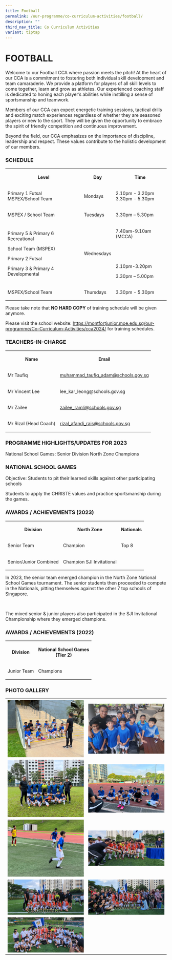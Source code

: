 ```yaml
---
title: Football
permalink: /our-programme/co-curriculum-activities/football/
description: ""
third_nav_title: Co Curriculum Activities
variant: tiptap
---
```

<h1><strong>FOOTBALL</strong></h1><p>Welcome to our Football CCA where passion meets the pitch! At the heart of our CCA is a commitment to fostering both individual skill development and team camaraderie. We provide a platform for players of all skill levels to come together, learn and grow as athletes. Our experienced coaching staff is dedicated to honing each player’s abilities while instilling a sense of sportsmanship and teamwork.</p><p></p><p>Members of our CCA can expect energetic training sessions, tactical drills and exciting match experiences regardless of whether they are seasoned players or new to the sport. They will be given the opportunity to embrace the spirit of friendly competition and continuous improvement.</p><p></p><p>Beyond the field, our CCA emphasizes on the importance of discipline, leadership and respect. These values contribute to the holistic development of our members.</p><h3>SCHEDULE</h3><table><tbody><tr><th rowspan="1" colspan="1"><p><strong>Level</strong></p></th><th rowspan="1" colspan="1"><p><strong>Day</strong></p></th><th rowspan="1" colspan="1"><p><strong>Time</strong></p></th></tr><tr><td rowspan="1" colspan="1"><p>Primary 1 Futsal<br>MSPEX/School Team</p></td><td rowspan="1" colspan="1"><p>Mondays</p></td><td rowspan="1" colspan="1"><p>2.10pm - 3.20pm<br>3.30pm - 5.30pm</p></td></tr><tr><td rowspan="1" colspan="1"><p>MSPEX / School Team</p></td><td rowspan="1" colspan="1"><p>Tuesdays</p></td><td rowspan="1" colspan="1"><p>3.30pm – 5.30pm</p></td></tr><tr><td rowspan="1" colspan="1"><p>Primary 5 &amp; Primary 6 Recreational</p><p>School Team (MSPEX)</p><p>Primary 2 Futsal</p><p>Primary 3 &amp; Primary 4 Developmental</p></td><td rowspan="1" colspan="1"><p>Wednesdays</p></td><td rowspan="1" colspan="1"><p>7.40am-9.10am (MCCA)</p><p>&nbsp;</p><p>&nbsp;</p><p>2.10pm-3.20pm</p><p>3.30pm – 5.00pm</p></td></tr><tr><td rowspan="1" colspan="1"><p>MSPEX/School Team</p></td><td rowspan="1" colspan="1"><p>Thursdays</p></td><td rowspan="1" colspan="1"><p>3.30pm - 5.30pm</p></td></tr></tbody></table><p>Please take note that&nbsp;<strong>NO HARD COPY</strong>&nbsp;of training schedule will be given anymore.</p><p>Please visit the school website: <a href="https://www.montfortjunior.moe.edu.sg/ourprogramme/cocurriculumactivities/cca2024/" rel="noopener noreferrer nofollow" target="_blank">https://montfortjunior.moe.edu.sg/our-programme/Co-Curriculum-Activities/cca2024/</a> for training schedules.</p><h3>TEACHERS-IN-CHARGE</h3><table><tbody><tr><th rowspan="1" colspan="1"><p>Name</p></th><th rowspan="1" colspan="1"><p>Email</p></th></tr><tr><td rowspan="1" colspan="1"><p>Mr Taufiq</p></td><td rowspan="1" colspan="1"><p><a href="muhammad_taufiq_adam@schools.gov.sg" rel="noopener noreferrer nofollow" target="_blank">muhammad_taufiq_adam@schools.gov.sg</a></p></td></tr><tr><td rowspan="1" colspan="1"><p>Mr Vincent Lee</p></td><td rowspan="1" colspan="1"><p><a rel="noopener noreferrer nofollow" target="_blank">lee_kar_leong@schools.gov.sg</a></p></td></tr><tr><td rowspan="1" colspan="1"><p>Mr Zailee</p></td><td rowspan="1" colspan="1"><p><a href="zailee_ramli@schools.gov.sg" rel="noopener noreferrer nofollow" target="_blank">zailee_ramli@schools.gov.sg</a></p></td></tr><tr><td rowspan="1" colspan="1"><p>Mr Rizal (Head Coach)</p></td><td rowspan="1" colspan="1"><p><a href="rizal_afandi_rais@schools.gov.sg" rel="noopener noreferrer nofollow" target="_blank">rizal_afandi_rais@schools.gov.sg</a></p></td></tr></tbody></table><h3>PROGRAMME HIGHLIGHTS/UPDATES FOR 2023</h3><p>National School Games: Senior Division North Zone Champions</p><h3>NATIONAL SCHOOL GAMES</h3><p>Objective: Students to pit their learned skills against other participating schools</p><p>Students to apply the CHRISTE values and practice sportsmanship during the games.</p><h3>AWARDS / ACHIEVEMENTS (2023)</h3><table><tbody><tr><th rowspan="1" colspan="1"><p>Division</p></th><th rowspan="1" colspan="1"><p>North Zone</p></th><th rowspan="1" colspan="1"><p>Nationals</p></th></tr><tr><td rowspan="1" colspan="1"><p>Senior Team</p></td><td rowspan="1" colspan="1"><p>Champion</p></td><td rowspan="1" colspan="1"><p>Top 8</p></td></tr><tr><td rowspan="1" colspan="1"><p>Senior/Junior Combined</p></td><td rowspan="1" colspan="1"><p>Champion SJI Invitational</p></td><td rowspan="1" colspan="1"><p></p></td></tr></tbody></table><p>In 2023, the senior team emerged champion in the North Zone National School Games tournament. The senior students then proceeded to compete in the Nationals, pitting themselves against the other 7 top schools of Singapore.&nbsp;</p><p>&nbsp;</p><p>The mixed senior &amp; junior players also participated in the SJI Invitational Championship where they emerged champions.</p><h3>AWARDS / ACHIEVEMENTS (2022)</h3><table><tbody><tr><th rowspan="1" colspan="1"><p>Division</p></th><th rowspan="1" colspan="1"><p>National School Games<br>(Tier 2)</p></th></tr><tr><td rowspan="1" colspan="1"><p>Junior Team</p></td><td rowspan="1" colspan="1"><p>Champions</p></td></tr></tbody></table><h3>PHOTO GALLERY</h3><table><tbody><tr><th rowspan="1" colspan="1"><div class="isomer-image-wrapper"><img style="width: 100%" height="auto" width="100%" alt="" src="/images/CCA/Football/Are%20you%20ready.jpeg"></div></th><th rowspan="1" colspan="1"><div class="isomer-image-wrapper"><img style="width: 100%" height="auto" width="100%" alt="" src="/images/CCA/Football/Me%20and%20my%20Coach.jpeg"></div></th></tr><tr><td rowspan="1" colspan="1"><div class="isomer-image-wrapper"><img style="width: 100%" height="auto" width="100%" alt="" src="/images/CCA/Football/NSG%20Senior%20Team.jpeg"></div></td><td rowspan="1" colspan="1"><div class="isomer-image-wrapper"><img style="width: 100%" height="auto" width="100%" alt="" src="/images/CCA/Football/Tactical%20Change.jpeg"></div></td></tr><tr><td rowspan="1" colspan="1"><div class="isomer-image-wrapper"><img style="width: 100%" height="auto" width="100%" alt="" src="/images/CCA/Football/Where%20is%20the%20ball.jpeg"></div></td><td rowspan="1" colspan="1"><div class="isomer-image-wrapper"><img style="width: 100%" height="auto" width="100%" alt="" src="/images/CCA/Football/20230308_180713.jpg"></div></td></tr><tr><td rowspan="1" colspan="1"><div class="isomer-image-wrapper"><img style="width: 100%" height="auto" width="100%" alt="" src="/images/CCA/Football/20230308_181123.jpg"></div></td><td rowspan="1" colspan="1"><div class="isomer-image-wrapper"><img style="width: 100%" height="auto" width="100%" alt="" src="/images/CCA/Football/20230308_181223.jpg"></div></td></tr><tr><td rowspan="1" colspan="1"><div class="isomer-image-wrapper"><img style="width: 100%" height="auto" width="100%" alt="" src="/images/CCA/Football/20230308_181315.jpg"></div></td><td rowspan="1" colspan="1"><p></p></td></tr></tbody></table><p></p>